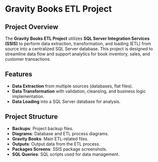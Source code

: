 # Gravity Books ETL Project

## Project Overview

The **Gravity Books ETL Project** utilizes **SQL Server Integration Services (SSIS)** to perform data extraction, transformation, and loading (ETL) from source into a centralized SQL Server database. This project is designed to streamline data flow and support analytics for book inventory, sales, and customer transactions.

## Features

- **Data Extraction** from multiple sources (databases, flat files).
- **Data Transformation** with validation, cleansing, and business logic implementation.
- **Data Loading** into a SQL Server database for analysis.

## Project Structure

- **Backups**: Project backup files.
- **Diagrams**: Database and ETL process diagrams.
- **Gravity Books**: Main ETL-related files.
- **Outputs**: Output data from the ETL process.
- **Packages Screens**: SSIS package screenshots.
- **SQL Queries**: SQL scripts used for data management.

